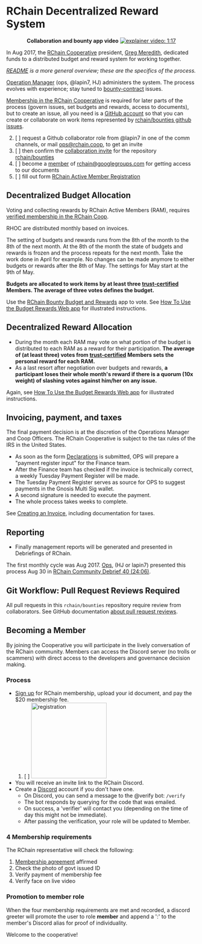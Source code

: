 # RChain Decentralized Reward System

<p align="center">	<b>Collaboration and bounty app video</b>
 <a href="https://www.youtube.com/watch?v=vcIZSZmpO9E&feature=youtu.be">
	 <img alt="explainer video: 1:17" src="https://img.shields.io/badge/explainer-1%3A17-red.svg" />
	</a>
</p>

In Aug 2017, the [RChain Cooperative](https://rchain.coop) president,
[Greg Meredith][lgm], dedicated funds to a distributed budget and
reward system for working together.

_[README][] is a more general overview; these are the specifics of the
process._

[Operation Manager](ops@rchain.coop) (ops, @lapin7, HJ) administers the system.
The process evolves with experience; stay tuned to
[bounty-contract](https://github.com/rchain/bounties/labels/bounty-contract)
issues.
<!-- 2. [ ] This is the #bounties channel in Discord:
![image](https://user-images.githubusercontent.com/1913335/32598502-3f0ddc98-c53a-11e7-85e9-f95fc799dede.png) -->

[LGM]: https://github.com/rchain/bounties/wiki/Greg-Meredith
[README]: https://github.com/rchain/Members/blob/master/README.md

[Membership in the RChain Cooperative](#becoming-a-member) is required
for later parts of the process (govern issues, set budgets and rewards, access to documents), but to create an issue, all you need
is a [GitHub account](https://github.com/join) so that you can create
or collaborate on work items represented by
[rchain/bounties github issues](https://github.com/rchain/bounties/issues/).

  2. [ ] request a Github collaborator role from @lapin7 in one of the comm channels, or mail [ops@rchain.coop](ops@rchain.coop), to get an invite
  3. [ ] then confirm the [collaboration invite](https://github.com/rchain/bounties/invitations) for the repository [rchain/bounties](https://github.com/rchain/bounties)
  4. [ ] become a [member](https://groups.google.com/forum/#!pendingmember/rchain/join) of rchain@googlegroups.com for getting access to our documents
  5. [ ] fill out form [RChain Active Member Registration](https://docs.google.com/forms/d/e/1FAIpQLSecwGUVFNx_Xa_Qsw5bxLnaKstPS8kQnfrUGqpuf22rLDteDg/viewform)

## Decentralized Budget Allocation

Voting and collecting rewards by RChain Active Members (RAM), requires [verified membership in the RChain Coop](#becoming-a-member).

RHOC are distributed monthly based on invoices.

The setting of budgets and rewards runs from the 8th of the month to the 8th of the next month. At the 8th of the month the state of budgets and rewards is frozen and the process repeats for the next month. Take the work done in April for example. No changes can be made anymore to either budgets or rewards after the 8th of May. The settings for May start at the 9th of May. 

**Budgets are allocated to work items by at least three [trust-certified][tc] Members. The average of three votes defines the budget.**

[tc]: https://github.com/rchain/bounties/wiki/Trust-Ratings

Use the [RChain Bounty Budget and Rewards](https://rewards.rchain.coop/) app to vote. See [How To Use the Budget Rewards Web app][howto] for illustrated instructions.

[howto]: https://github.com/rchain/bounties/wiki/How-To-Use-the-Budget-Rewards-Web-App


## Decentralized Reward Allocation

- During the month each RAM may vote on what portion of the budget is distributed to each RAM as a reward for their participation. **The average of (at least three) votes from [trust-certified][tc] Members sets the personal reward for each RAM.**
- As a last resort after negotiation over budgets and rewards, **a participant loses their whole month's reward if there is a quorum (10x weight) of slashing votes against him/her on any issue.**

Again, see [How To Use the Budget Rewards Web app][howto] for illustrated instructions.

## Invoicing, payment, and taxes

The final payment decision is at the discretion of the Operations Manager and Coop Officers.
The RChain Cooperative is subject to the tax rules of the IRS in the United States. 
- As soon as the form [Declarations](https://docs.google.com/forms/d/e/1FAIpQLSe3ZxbwVL_yQZ7DTSw9V5VZod1U9XeZxDMZB7jupRCnx79erQ/viewform) is submitted, OPS will prepare a "payment register input" for the Finance team.
- After the Finance team has checked if the invoice is technically correct, a weekly Tuesday Payment Register will be made.
- The Tuesday Payment Register serves as source for OPS to suggest payments in the Gnosis Multi Sig wallet.
- A second signature is needed to execute the payment.
- The whole process takes weeks to complete.

See [Creating an Invoice](https://github.com/rchain/bounties/wiki/Creating-an-Invoice),
including documentation for taxes.

## Reporting
- Finally management reports will be generated and presented in Debriefings of RChain.

The first monthly cycle was Aug 2017. [Ops](ops@rchain.coop), (HJ or lapin7) presented this process Aug 30 in
[RChain Community Debrief 40 (24:06)](https://www.youtube.com/watch?v=7Li4g4qDF6M&t=1486s). 

## Git Workflow: Pull Request Reviews Required

All pull requests in this `rchain/bounties` repository require review
from collaborators. See GitHub documentation
[about pull request reviews][PRR].

[PRR]: https://help.github.com/articles/about-pull-request-reviews/


## Becoming a Member

By joining the Cooperative you will participate in the lively conversation of the RChain community. Members can access the Discord server (no trolls or scammers) with direct access to the developers and governance decision making.

### Process

- [Sign up](https://member.rchain.coop/#/sign-up) for RChain membership, upload your id document, and pay the $20 membership fee.
  1. [ ] <img src="https://user-images.githubusercontent.com/1913335/32598353-e489f158-c539-11e7-9656-4bcbb55718d2.png" alt="registration" width="200" />
- You will receive an invite link to the RChain Discord.
- Create a [Discord](https://discordapp.com/) account if you don't have one.
  - On Discord, you can send a message to the @verify bot:
    ```/verify```
  - The bot responds by querying for the code that was emailed.
  - On success, a 'verifier' will contact you (depending on the time of day this might not be immediate).
  - After passing the verification, your role will be updated to Member.

### 4 Membership requirements

The RChain representative will check the following:
1. [Membership agreement](https://github.com/rchain/legaldocs/blob/master/Coop%20Membership%20Agreement.pdf) affirmed
2. Check the photo of govt issued ID
3. Verify payment of membership fee
4. Verify face on live video

### Promotion to member role

When the four membership requirements are met and recorded, a discord greeter will promote the user to role **member** and append a ':' to the member's Discord alias for proof of individuality.

Welcome to the cooperative!

